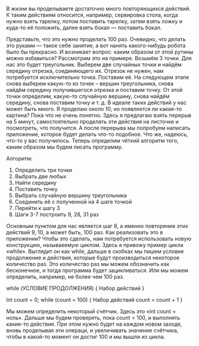 В жизни вы проделываете достаточно много повторяющихся действий. 
К таким действиям относится, например, сервировка стола, 
когда нужно взять тарелку, 
потом поставить тарелку, 
затем взять ложку и куда-то её положить, 
далее взять бокал — поставить бокал. 

Представьте, что это нужно проделать 100 раз. 
Очевидно, что делать это руками — такое себе занятие, 
а вот нанять какого-нибудь робота было бы прекрасно. 
И возникает вопрос: 
каким образом от этой рутины можно избавиться? 
Рассмотрим это на примере. 
Возьмём 3 точки. 
Для нас это будет треугольник. 
Выберем две случайных точки и найдём середину отрезка, соединяющего их. 
Отрезок не нужен, нам потребуется исключительно точка. Поставим её. 
На следующем этапе снова выберем какую-то из точек – вершин треугольника, 
снова найдём середину получившегося отрезка и поставим точку. 
От этой точки определим, какую-то случайную вершину, снова найдём середину, 
снова поставим точку и т. д. 
В идеале таких действий у нас может быть много. 
Я проделаю около 10, но появляется ли какая-то картина? 
Пока что не очень понятно. 
Здесь я предлагаю взять перерыв на 5 минут, самостоятельно проделать эти действия на листочке и посмотреть, 
что получится. А после перерыва мы попробуем написать приложение, которое будет делать что-то подобное. 
Что же, надеюсь, что-то у вас получилось. 
Теперь определим чёткий алгоритм того, каким образом мы будем писать программу.  

Алгоритм:  
1. Определить три точки 
2. Выбрать две любых 
3. Найти середину 
4. Поставить точку 
5. Выбрать случайную вершину треугольника 
6. Соединить её с полученной на 4 шаге точкой 
7. Перейти к шагу 3 
8. Шаги 3-7 построить 9, 28, 31 раз  

Основным пунктом для нас является шаг 8, 
а именно повторение этих действий 9, 10, 
а может быть, 100 раз. 
Как реализовать это в приложении? 
Чтобы это сделать, нам потребуется использовать новую конструкцию, называеемую циклом. 
Здесь я привожу пример цикла «while». 
Выглядит он как while, дальше в скобках мы пишем условие продолжение и действия, 
которые будут производиться некоторое количество раз. 
Это количество раз мы можем обозначить как бесконечное, 
и тогда программа будет зацикливаться. Или мы можем определить, 
например, не более чем 100 раз.  

while (УСЛОВИЕ ПРОДОЛЖЕНИЯ) 
{ 
Набор действий 
} 

Int count = 0;
while (count < 100) 
{ 
Набор действий count = count + 1 
}  

Мы можем определить некоторый счётчик. 
Здесь это «int count = ноль». 
Дальше мы будем проверять, пока count < 100, 
и выполнять какие-то действия. 
При этом нужно будет на каждом новом заходе, вновь проделывая эти операци, 
и увеличивать значение счётчика, чтобы в какой-то момент он достиг 100 и мы вышли из цикла. 
